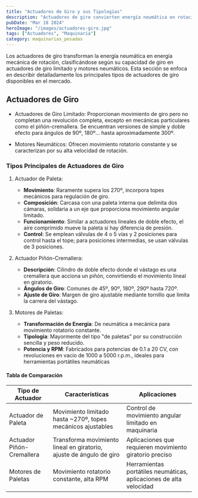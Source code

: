 ```yaml
---
title: "Actuadores de Giro y sus Tipologías"
description: "Actuadores de giro convierten energía neumática en rotación. Hay de giro limitado para ángulos específicos y motores neumáticos para rotación continua"
pubDate: "Mar 18 2024"
heroImage: "/images/actuadores-giro.jpg"
tags: ["Actuadores", "Maquinaria"]
category: maquinarias_pesadas
---
```


Los actuadores de giro transforman la energía neumática en energía mecánica de rotación, clasificándose según su capacidad de giro en actuadores de giro limitado y motores neumáticos. Esta sección se enfoca en describir detalladamente los principales tipos de actuadores de giro disponibles en el mercado.

## Actuadores de Giro

- Actuadores de Giro Limitado: Proporcionan movimiento de giro pero no completan una revolución completa, excepto en mecánicas particulares como el piñón-cremallera. Se encuentran versiones de simple y doble efecto para ángulos de 90º, 180º... hasta aproximadamente 300º.

- Motores Neumáticos: Ofrecen movimiento rotatorio constante y se caracterizan por su alta velocidad de rotación.

### Tipos Principales de Actuadores de Giro

1. Actuador de Paleta:
   - **Movimiento**: Raramente supera los 270º, incorpora topes mecánicos para regulación de giro.
   - **Composición**: Carcasa con una paleta interna que delimita dos cámaras, solidaria a un eje que proporciona movimiento angular limitado.
   - **Funcionamiento**: Similar a actuadores lineales de doble efecto, el aire comprimido mueve la paleta si hay diferencia de presión.
   - **Control**: Se emplean válvulas de 4 o 5 vías y 2 posiciones para control hasta el tope; para posiciones intermedias, se usan válvulas de 3 posiciones.
2. Actuador Piñón-Cremallera:

   - **Descripción**: Cilindro de doble efecto donde el vástago es una cremallera que acciona un piñón, convirtiendo el movimiento lineal en giratorio.
   - **Ángulos de Giro**: Comunes de 45º, 90º, 180º, 290º hasta 720º.
   - **Ajuste de Giro**: Margen de giro ajustable mediante tornillo que limita la carrera del vástago.

3. Motores de Paletas:

   - **Transformación de Energía**: De neumática a mecánica para movimiento rotatorio constante.
   - **Tipología**: Mayormente del tipo "de paletas" por su construcción sencilla y peso reducido.
   - **Potencia y RPM**: Fabricados para potencias de 0.1 a 20 CV, con revoluciones en vacío de 1000 a 5000 r.p.m., ideales para herramientas portátiles neumáticas

#### Tabla de Comparación

| Tipo de Actuador          | Características                                                     | Aplicaciones                                                       |
| ------------------------- | ------------------------------------------------------------------- | ------------------------------------------------------------------ |
| Actuador de Paleta        | Movimiento limitado hasta ~270º, topes mecánicos ajustables         | Control de movimiento angular limitado en maquinaria               |
| Actuador Piñón-Cremallera | Transforma movimiento lineal en giratorio, ajuste de ángulo de giro | Aplicaciones que requieren movimiento giratorio preciso            |
| Motores de Paletas        | Movimiento rotatorio constante, alta RPM                            | Herramientas portátiles neumáticas, aplicaciones de alta velocidad |
